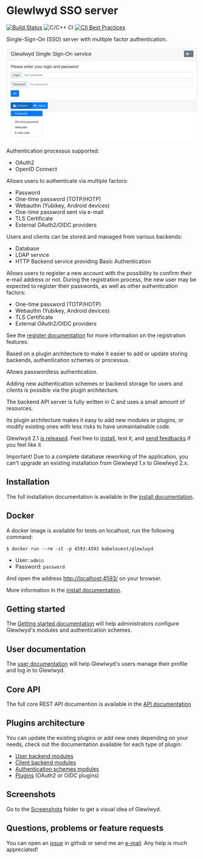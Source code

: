 # Glewlwyd SSO server

[![Build Status](https://travis-ci.com/babelouest/glewlwyd.svg?branch=master)](https://travis-ci.com/babelouest/glewlwyd)
![C/C++ CI](https://github.com/babelouest/glewlwyd/workflows/C/C++%20CI/badge.svg)
[![CII Best Practices](https://bestpractices.coreinfrastructure.org/projects/3475/badge)](https://bestpractices.coreinfrastructure.org/projects/3475)

Single-Sign-On (SSO) server with multiple factor authentication.

![logged in](docs/screenshots/login-nopassword.png)

Authentication processus supported:
- OAuth2
- OpenID Connect

Allows users to authenticate via multiple factors:
- Password
- One-time password (TOTP/HOTP)
- Webauthn (Yubikey, Android devices)
- One-time password sent via e-mail
- TLS Certificate
- External OAuth2/OIDC providers

Users and clients can be stored and managed from various backends:
- Database
- LDAP service
- HTTP Backend service providing Basic Authentication

Allows users to register a new account with the possibility to confirm their e-mail address or not. During the registration process, the new user may be expected to register their passwords, as well as other authentication factors:
- One-time password (TOTP/HOTP)
- Webauthn (Yubikey, Android devices)
- TLS Certificate
- External OAuth2/OIDC providers

See the [register documentation](docs/REGISTER.md) for more information on the registration features.

Based on a plugin architecture to make it easier to add or update storing backends, authentication schemes or processus.

Allows passwordless authentication.

Adding new authentication schemes or backend storage for users and clients is possible via the plugin architecture.

The backend API server is fully written in C and uses a small amount of resources.

Its plugin architecture makes it easy to add new modules or plugins, or modify existing ones with less risks to have unmaintainable code.

Glewlwyd 2.1 [is released](https://github.com/babelouest/glewlwyd/releases/tag/v2.1.0). Feel free to [install](docs/INSTALL.md), test it, and [send feedbacks](https://github.com/babelouest/glewlwyd/issues) if you feel like it.

Important! Due to a complete database reworking of the application, you can't upgrade an existing installation from Glewlwyd 1.x to Glewlwyd 2.x.

## Installation

The full installation documentation is available in the [install documentation](docs/INSTALL.md).

## Docker

A docker image is available for tests on localhost, run the following command:

```shell
$ docker run --rm -it -p 4593:4593 babelouest/glewlwyd
```

- User: `admin`
- Password: `password`

And open the address [http://localhost:4593/](http://localhost:4593/) on your browser.

More information in the [install documentation](docs/INSTALL.md#docker).

## Getting started

The [Getting started documentation](docs/GETTING_STARTED.md) will help administrators configure Glewlwyd's modules and authentication schemes.

## User documentation

The [user documentation](docs/USER.md) will help Glewlwyd's users manage their profile and log in to Glewlwyd.

## Core API

The full core REST API documention is available in the [API documentation](docs/API.md)

## Plugins architecture

You can update the existing plugins or add new ones depending on your needs, check out the documentation available for each type of plugin:
- [User backend modules](src/user/)
- [Client backend modules](src/client/)
- [Authentication schemes modules](src/scheme/)
- [Plugins](src/plugin/) (OAuth2 or OIDC plugins)

## Screenshots

Go to the [Screenshots](docs/screenshots) folder to get a visual idea of Glewlwyd.

## Questions, problems or feature requests

You can open an [issue](https://github.com/babelouest/glewlwyd/issues) in github or send me an [e-mail](mailto:mail@babelouest.org). Any help is much appreciated!
